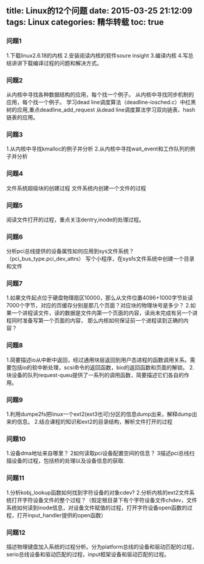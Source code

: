title: Linux的12个问题
date: 2015-03-25 21:12:09
tags: Linux
categories: 精华转载
toc: true
---

### 问题1
1.下载linux2.6.18的内核
2.安装阅读内核的软件soure insight
3.编译内核
4.写总结讲讲下载编译过程的问题和解决方式。

### 问题2
从内核中寻找各种数据结构的应用，每个找一个例子。
从内核中寻找同步机制的应用，每个找一个例子。
学习dead  line调度算法（deadline-iosched.c）中红黑树的应用,重点deadline_add_request
从dead line调度算法学习双向链表、hash链表的应用。

### 问题3
1.从内核中寻找kmalloc的例子并分析 
2.从内核中寻找wait_event和工作队列的例子并分析

### 问题4
文件系统超级块的创建过程
文件系统内创建一个文件的过程

### 问题5
阅读文件打开的过程，重点关注dentry,inode的处理过程。

### 问题6
分析pci总线提供的设备属性如何应用到sys文件系统？（pci_bus_type.pci_dev_attrs） 
写个小程序，在sysfs文件系统中创建一个目录和文件
<!--more-->
### 问题7
1.如果文件起点位于硬盘物理扇区10000，那么从文件位置4096+1000字节处读7000个字节，对应的页缓存分别是那几个页面？对应块的物理块号是多少？
2.如果一个进程读文件，读的数据是文件内第一个页面的内容，读尚未完成有另一个进程同时准备写第一个页面的内容，  那么内核如何保证前一个进程读到正确的内容？

### 问题8
1.简要描述io从中断中返回，经过通用块层返回到用户态进程的函数调用关系。需要包括io的软中断处理，scsi命令的返回函数，bio的返回函数和页面的解锁。
2.块设备的队列request-queu提供了一系列的调用函数，简要描述它们各自的作用。

### 问题9
1.利用dumpe2fs把linux一个ext2(ext3也可)分区的信息dump出来，解释dump出来的信息。
2.结合课程的知识和ext2的目录结构，解析文件打开的过程


### 问题10
1.设备dma地址来自哪里？
2如何读取pci设备配置空间的信息？
3描述pci总线扫描设备的过程，包括桥的处理以及设备信息的获取.

### 问题11
1.分析kobj_lookup函数如何找到字符设备的对象cdev?
2.分析内核的ext2文件系统打开字符设备文件的整个过程？（假定根目录下有个字符设备文件chdev，文件系统如何读到inode信息，对设备文件赋值的过程，打开字符设备open函数的过程，打开input_handler提供的open函数）

### 问题12
描述物理键盘加入系统的过程分析。分为platform总线的设备和驱动匹配的过程，serio总线设备和驱动匹配的过程，input框架设备和驱动匹配的过程。
